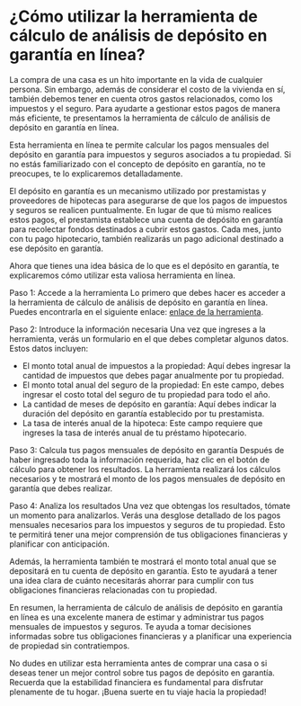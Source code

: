 ¿Cómo utilizar la herramienta de cálculo de análisis de depósito en garantía en línea?
======================================================================================

La compra de una casa es un hito importante en la vida de cualquier persona. Sin embargo, además de considerar el costo de la vivienda en sí, también debemos tener en cuenta otros gastos relacionados, como los impuestos y el seguro. Para ayudarte a gestionar estos pagos de manera más eficiente, te presentamos la herramienta de cálculo de análisis de depósito en garantía en línea.

Esta herramienta en línea te permite calcular los pagos mensuales del depósito en garantía para impuestos y seguros asociados a tu propiedad. Si no estás familiarizado con el concepto de depósito en garantía, no te preocupes, te lo explicaremos detalladamente.

El depósito en garantía es un mecanismo utilizado por prestamistas y proveedores de hipotecas para asegurarse de que los pagos de impuestos y seguros se realicen puntualmente. En lugar de que tú mismo realices estos pagos, el prestamista establece una cuenta de depósito en garantía para recolectar fondos destinados a cubrir estos gastos. Cada mes, junto con tu pago hipotecario, también realizarás un pago adicional destinado a ese depósito en garantía.

Ahora que tienes una idea básica de lo que es el depósito en garantía, te explicaremos cómo utilizar esta valiosa herramienta en línea.

Paso 1: Accede a la herramienta Lo primero que debes hacer es acceder a la herramienta de cálculo de análisis de depósito en garantía en línea. Puedes encontrarla en el siguiente enlace: [enlace de la herramienta](https://www.onlinecalculatorsfree.com/es/financial/escrow-calculator.html).

Paso 2: Introduce la información necesaria Una vez que ingreses a la herramienta, verás un formulario en el que debes completar algunos datos. Estos datos incluyen:

- El monto total anual de impuestos a la propiedad: Aquí debes ingresar la cantidad de impuestos que debes pagar anualmente por tu propiedad.
- El monto total anual del seguro de la propiedad: En este campo, debes ingresar el costo total del seguro de tu propiedad para todo el año.
- La cantidad de meses de depósito en garantía: Aquí debes indicar la duración del depósito en garantía establecido por tu prestamista.
- La tasa de interés anual de la hipoteca: Este campo requiere que ingreses la tasa de interés anual de tu préstamo hipotecario.

Paso 3: Calcula tus pagos mensuales de depósito en garantía Después de haber ingresado toda la información requerida, haz clic en el botón de cálculo para obtener los resultados. La herramienta realizará los cálculos necesarios y te mostrará el monto de los pagos mensuales de depósito en garantía que debes realizar.

Paso 4: Analiza los resultados Una vez que obtengas los resultados, tómate un momento para analizarlos. Verás una desglose detallado de los pagos mensuales necesarios para los impuestos y seguros de tu propiedad. Esto te permitirá tener una mejor comprensión de tus obligaciones financieras y planificar con anticipación.

Además, la herramienta también te mostrará el monto total anual que se depositará en tu cuenta de depósito en garantía. Esto te ayudará a tener una idea clara de cuánto necesitarás ahorrar para cumplir con tus obligaciones financieras relacionadas con tu propiedad.

En resumen, la herramienta de cálculo de análisis de depósito en garantía en línea es una excelente manera de estimar y administrar tus pagos mensuales de impuestos y seguros. Te ayuda a tomar decisiones informadas sobre tus obligaciones financieras y a planificar una experiencia de propiedad sin contratiempos.

No dudes en utilizar esta herramienta antes de comprar una casa o si deseas tener un mejor control sobre tus pagos de depósito en garantía. Recuerda que la estabilidad financiera es fundamental para disfrutar plenamente de tu hogar. ¡Buena suerte en tu viaje hacia la propiedad!